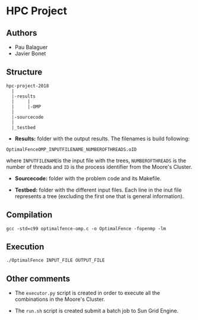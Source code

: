 # HPC Project

## Authors
- Pau Balaguer
- Javier Bonet

## Structure
```
hpc-project-2018
  |
  |-results
  |     |
  |     |-OMP
  |
  |-sourcecode
  |
  |_testbed
```
- **Results:** folder with the output results. The filenames is build following:
```
OptimalFenceOMP_INPUTFILENAME_NUMBEROFTHREADS.oID
```
where `INPUTFILENAME`is the input file with the trees, `NUMBEROFTHREADS` is the number of threads and `ID` is the process identifier from the Moore's Cluster.

- **Sourcecode:** folder with the problem code and its Makefile.

- **Testbed:** folder with the different input files. Each line in the inut file represents a tree (excluding the first one that is general information).

## Compilation

```
gcc -std=c99 optimalfence-omp.c -o OptimalFence -fopenmp -lm
```

## Execution

```
./OptimalFence INPUT_FILE OUTPUT_FILE
```

## Other comments

- The `executor.py` script is created in order to execute all the combinations in the Moore's Cluster.

- The `run.sh` script is created submit a batch job to Sun Grid Engine.

